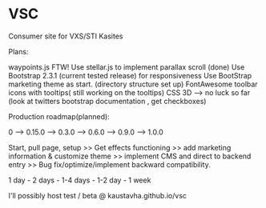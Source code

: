 VSC
===

Consumer site for VXS/STI
Kasites


Plans:

waypoints.js FTW!
Use stellar.js to implement parallax scroll (done)
Use Bootstrap 2.3.1 (current tested release) for responsiveness 
Use BootStrap marketing theme as start. (directory structure set up)
FontAwesome toolbar icons with tooltips( still working on the tooltips)
CSS 3D --> no luck so far
(look at twitters bootstrap documentation , get checkboxes)


Production roadmap(planned):

0 --> 0.15.0 --> 0.3.0 --> 0.6.0 --> 0.9.0 --> 1.0.0

Start, pull page, setup >> Get effects functioning >> add marketing information & customize theme >> implement CMS and direct to backend entry >> Bug fix/optimize/implement backward compatibility.

1 day - 2 days - 1-4 days - 1-2 day - 1 week

I'll possibly host test / beta @ kaustavha.github.io/vsc
